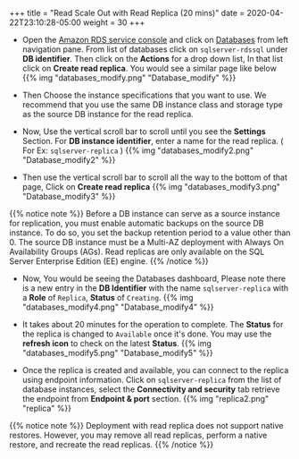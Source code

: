 +++
title = "Read Scale Out with Read Replica (20 mins)"
date = 2020-04-22T23:10:28-05:00
weight = 30
+++

* Open the [Amazon RDS  service console](https://console.aws.amazon.com/rds/home) and click on [Databases](https://console.aws.amazon.com/rds/home#databases:) from left navigation pane. From list of databases click on `sqlserver-rdssql` under **DB identifier**. Then click on the **Actions** for a drop down list, In that list click on **Create read replica**. You would see a similar page like below
{{% img "databases_modify.png" "Database_modify" %}}


* Then Choose the instance specifications that you want to use. We recommend that you use the same DB instance class and storage type as the source DB instance for the read replica.  

* Now, Use the vertical scroll bar to scroll until you see the **Settings** Section. For **DB instance identifier**, enter a name for the read replica. ( For Ex: `sqlserver-replica` )
{{% img "databases_modify2.png" "Database_modify2" %}}


* Then use the vertical scroll bar to scroll all the way to the bottom of that page, Click on **Create read replica**
{{% img "databases_modify3.png" "Database_modify3" %}}

{{% notice note %}}
Before a DB instance can serve as a source instance for replication, you must enable automatic backups on the source DB instance. To do so, you set the backup retention period to a value other than 0. The source DB instance must be a Multi-AZ deployment with Always On Availability Groups (AGs). Read replicas are only available on the SQL Server Enterprise Edition (EE) engine.
{{% /notice  %}}

* Now, You would be seeing the Databases dashboard, Please note there is a new entry in the **DB Identifier** with the name `sqlserver-replica` with a **Role** of `Replica`,  **Status** of `Creating`.
{{% img "databases_modify4.png" "Database_modify4" %}}

* It takes about 20 minutes for the operation to complete. The **Status** for the replica is changed to `Available` once it's done. You may use the **refresh icon** to check on the latest **Status**.
{{% img "databases_modify5.png" "Database_modify5" %}}

* Once the replica is created and available, you can connect to the replica using endpoint information. Click on `sqlserver-replica` from the list of  database instances, select the **Connectivity and security** tab retrieve the endpoint from  **Endpoint & port** section.
{{% img "replica2.png" "replica" %}}

{{% notice note %}}
Deployment with read replica does not support native restores. However, you may remove all read replicas, perform a native restore, and recreate the read replicas.
{{% /notice  %}}